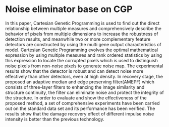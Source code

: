# Noise eliminator base on CGP
In this paper, Cartesian Genetic Programming is used to find out the direct relationship between multiple measures and comprehensively describe the behavior of pixels from multiple dimensions to increase the robustness of detection results, and meanwhile two or more complementary feature detectors are constructed by using the multi gene output characteristics of model. Cartesian Genetic Programming evolves the optimal mathematical expression by using multiple measures and rank ordered statistics by using this expression to locate the corrupted pixels which is used to distinguish noise pixels from non-noise pixels to generate noise map. The experimental results show that the detector is robust and can detect noise more effectively than other detectors, even at high density. In recovery stage, the proposed an adaptive median and edge preserving filter(AMEPF) which consists of three-layer filters to enhancing the image similarity and structure continuity, the filter can eliminate noise and protect the integrity of the structure. In order to evaluate and show the effectiveness of the proposed method, a set of comprehensive experiments have been carried out on the standard data set and its performance has been verified. The results show that the damage recovery effect of different impulse noise intensity is better than the previous technology.